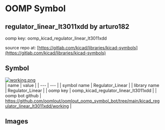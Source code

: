 # OOMP Symbol  
## regulator_linear_lt3011xdd  by arturo182  
  
oomp key: oomp_kicad_regulator_linear_lt3011xdd  
  
source repo at: [https://gitlab.com/kicad/libraries/kicad-symbols](https://gitlab.com/kicad/libraries/kicad-symbols)  
## Symbol  
  
[![working.png](working_600.png)](working.png)  
| name | value | 
| --- | --- | 
| symbol name | Regulator_Linear | 
| library name | Regulator_Linear | 
| oomp key | oomp_kicad_regulator_linear_lt3011xdd | 
| oomp bot github | https://github.com/oomlout/oomlout_oomp_symbol_bot/tree/main/kicad_regulator_linear_lt3011xdd/working | 
## Images  
